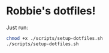 # Robbie's dotfiles!

Just run:
```bash
chmod +x ./scripts/setup-dotfiles.sh
./scripts/setup-dotfiles.sh
```


